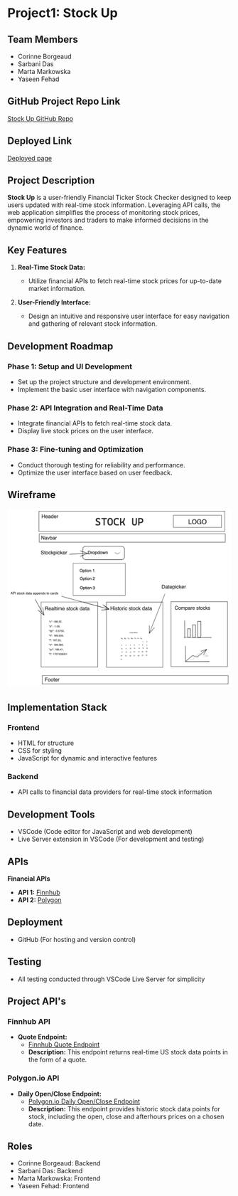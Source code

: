# Project1: Stock Up

## Team Members
- Corinne Borgeaud
- Sarbani Das
- Marta Markowska
- Yaseen Fehad

## GitHub Project Repo Link
[Stock Up GitHub Repo](https://github.com/sarbanibhadra/Project1)

## Deployed Link
[Deployed page](https://sarbanibhadra.github.io/Project1/)


## Project Description
**Stock Up** is a user-friendly Financial Ticker Stock Checker designed to keep users updated with real-time stock information. Leveraging API calls, the web application simplifies the process of monitoring stock prices, empowering investors and traders to make informed decisions in the dynamic world of finance.

## Key Features
1. **Real-Time Stock Data:**
   - Utilize financial APIs to fetch real-time stock prices for up-to-date market information.
  
2. **User-Friendly Interface:**
   - Design an intuitive and responsive user interface for easy navigation and gathering of relevant stock information.

## Development Roadmap
### Phase 1: Setup and UI Development
- Set up the project structure and development environment.
- Implement the basic user interface with navigation components.

### Phase 2: API Integration and Real-Time Data
- Integrate financial APIs to fetch real-time stock data.
- Display live stock prices on the user interface.

### Phase 3: Fine-tuning and Optimization
- Conduct thorough testing for reliability and performance.
- Optimize the user interface based on user feedback.

## Wireframe
![Simple diagram of Stock Up app deployed page layout](/assets/images/StockUpWireframeGroup2.png)


## Implementation Stack
### Frontend
- HTML for structure
- CSS for styling
- JavaScript for dynamic and interactive features

### Backend
- API calls to financial data providers for real-time stock information

## Development Tools
- VSCode (Code editor for JavaScript and web development)
- Live Server extension in VSCode (For development and testing)

## APIs
**Financial APIs**
- **API 1:** [Finnhub](https://finnhub.io)
- **API 2:** [Polygon](https://api.polygon.io)

## Deployment
- GitHub (For hosting and version control)

## Testing
- All testing conducted through VSCode Live Server for simplicity

## Project API's

### Finnhub API

- **Quote Endpoint:**
  - [Finnhub Quote Endpoint](https://finnhub.io/docs/api/quote)
  - **Description:** This endpoint returns real-time US stock data points in the form of a quote.

### Polygon.io API

- **Daily Open/Close Endpoint:**
  - [Polygon.io Daily Open/Close Endpoint](https://polygon.io/docs/stocks/get_v1_open-close__stocksticker___date)
  - **Description:** This endpoint provides historic stock data points for stock, including the open, close and afterhours prices on a chosen date.
  

## Roles
- Corinne Borgeaud: Backend
- Sarbani Das: Backend
- Marta Markowska: Frontend
- Yaseen Fehad: Frontend
